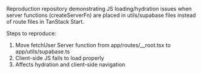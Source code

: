 Reproduction repository demonstrating JS loading/hydration issues when server functions (createServerFn) are placed in utils/supabase files instead of route files in TanStack Start.

Steps to reproduce:
1. Move fetchUser Server function from app/routes/__root.tsx to app/utils/supabase.ts
2. Client-side JS fails to load properly
3. Affects hydration and client-side navigation
